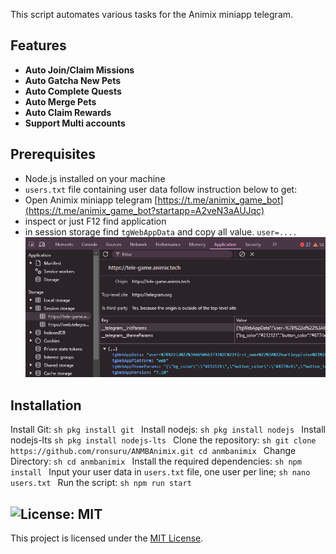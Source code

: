 This script automates various tasks for the Animix miniapp telegram.

## Features

- **Auto Join/Claim Missions**
- **Auto Gatcha New Pets**
- **Auto Complete Quests**
- **Auto Merge Pets**
- **Auto Claim Rewards**
- **Support Multi accounts**

## Prerequisites

- Node.js installed on your machine
- `users.txt` file containing user data follow instruction below to get:
- Open Animix miniapp telegram [https://t.me/animix_game_bot](https://t.me/animix_game_bot?startapp=A2veN3aAUJqc)
- inspect or just F12 find application
- in session storage find `tgWebAppData` and copy all value. `user=....`
![usersData](img/image-1.png)

## Installation

Install Git:
    ```sh
    pkg install git
    ```
Install nodejs:
    ```sh
    pkg install nodejs
    ```
Install nodejs-lts
    ```sh
    pkg install nodejs-lts
    ```
Clone the repository:
    ```sh
    git clone https://github.com/ronsuru/ANMBAnimix.git
    cd anmbanimix
    ```
Change Directory:
    ```sh
    cd anmbanimix
    ```
Install the required dependencies:
    ```sh
    npm install
    ```
Input your user data in `users.txt` file, one user per line;
    ```sh
    nano users.txt
    ```
Run the script:
    ```sh
    npm run start
    ```

## ![License: MIT](https://img.shields.io/badge/License-MIT-yellow.svg)

This project is licensed under the [MIT License](LICENSE).
